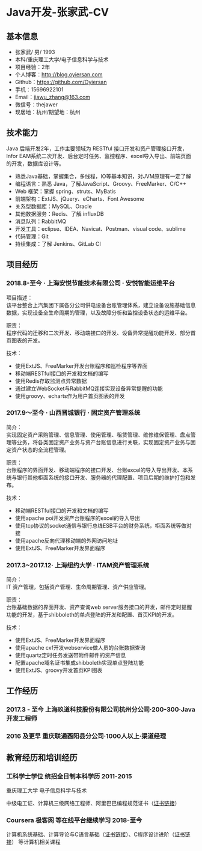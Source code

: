 # Java开发-张家武-CV

## 基本信息

- 张家武/ 男/ 1993  
- 本科/重庆理工大学/电子信息科学与技术  
- 项目经验：2年
- 个人博客：http://blog.oyiersan.com  
- Github：https://github.com/Oyiersan
- 手机：15696922101  
- Email：jiawu_zhang@163.com  
- 微信号：thejawer
- 现居地：杭州/期望地：杭州

## 技术能力

Java 后端开发2年，工作主要领域为 RESTful 接口开发和资产管理接口开发，Infor EAM系统二次开发、后台定时任务、监控程序、excel导入导出、前端页面的开发，数据库设计等。

* 熟悉Java基础，掌握集合，多线程，IO等基本知识，对JVM原理有一定了解
* 编程语言：熟悉 Java，了解JavaScript、Groovy、FreeMarker、C/C++
* Web 框架：掌握 spring、struts、MyBatis
* 前端架构：ExtJS、jQuery、eCharts、Font Awesome
* 关系型数据库：MySQL、Oracle
* 其他数据服务：Redis、了解 influxDB
* 消息队列：RabbitMQ
* 开发工具：eclipse、IDEA、Navicat、Postman、visual code、sublime 
* 代码管理：Git
* 持续集成：了解 Jenkins、GitLab CI

## 项目经历

### 2018.8-至今 · 上海安悦节能技术有限公司 · 安悦智能运维平台

项目描述：  
该平台整合上汽集团下属各分公司供电设备台账管理体系，建立设备设施基础信息数据，实现设备全生命周期的管理，以及故障分析和监控设备状态的运维平台。

职责：  
程序代码的迁移和二次开发、移动端接口的开发、设备异常提醒功能开发、部分首页图表的开发。

技术：
- 使用ExtJS、FreeMarker开发台账程序和巡检程序等界面
- 移动端RESTful接口的开发和文档的编写
- 使用Redis存取监测点异常数据
- 通过建立WebSocket与RabbitMQ连接实现设备异常提醒的功能
- 使用groovy、echarts作为用户首页图表的开发

### 2017.9～至今 · 山西晋城银行 · 固定资产管理系统

简介：  
实现固定资产采购管理、信息管理、使用管理、租赁管理、维修维保管理、盘点管理等业务，将各类固定资产业务与资产台账信息进行关联，实现固定资产业务与固定资产状态的全流程管理。

职责：  
台账程序的界面开发、移动端程序的接口开发、台账excel的导入导出开发、本系统与银行其他柜面系统的接口开发、服务器的代理配置、项目后期的维护打包和发布。

技术：
- 移动端RESTful接口的开发和文档的编写
- 使用apache poi开发资产台账程序的excel的导入导出
- 使用tcp协议的socket通信与银行总线ESB平台的财务系统，柜面系统等做对接
- 使用apache反向代理移动端的外网访问地址
- 使用ExtJS、FreeMarker开发界面程序

### 2017.3~2017.12· 上海纽约大学 · ITAM资产管理系统

简介：  
IT 资产管理，包括资产管理、生命周期管理、资产供应管理。

职责：  
台账基础数据的界面开发、资产查询web
server服务接口的开发，邮件定时提醒功能的开发，基于shibboleth的单点登陆的开发和配置、首页KPI的开发。

技术：
- 使用ExtJS、FreeMarker开发界面程序
- 使用apache cxf开发webservice做人员的台账数据查询
- 使用quartz定时任务发送带附件邮件的资产信息
- 配置apache域名证书集成shibboleth实现单点登陆功能
- 使用ExtJS、groovy开发首页KPI图表

## 工作经历

### 2017.3 - 至今 上海玖道科技股份有限公司杭州分公司·200-300·Java开发工程师

### 2016 及更早 重庆联通酉阳县分公司·1000人以上·渠道经理

## 教育经历和培训经历

### 工科学士学位 统招全日制本科学历 2011-2015

重庆理工大学 电子信息科学与技术

中级电工证、计算机三级网络工程师、阿里巴巴编程规范证书（[证书链接](https://xuecdn2.aliyunedu.net/img_e6c93960921302263af8707cf2963c5e.jpg)）

### Coursera 极客网 等在线平台继续学习 2018-至今

计算机系统基础、计算导论与C语言基础（[证书链接](https://www.coursera.org/account/accomplishments/records/9SECEF2M52UJ)）、C程序设计进阶（[证书链接](https://www.coursera.org/account/accomplishments/records/WZWP2CZ72LNV)） 等计算机相关课程
